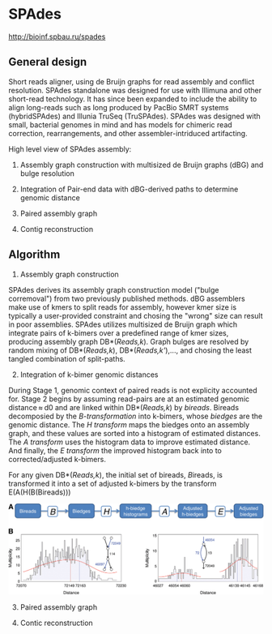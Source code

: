 # SPAdes 

http://bioinf.spbau.ru/spades 

## General design 

Short reads aligner, using de Bruijn graphs for read assembly and 
conflict resolution. SPAdes standalone was designed for use with 
Illimuna and other short-read technology. It has since been expanded to 
include the ability to align long-reads such as long produced by PacBio 
SMRT systems (hybridSPAdes) and Illunia TruSeq (TruSPAdes). SPAdes was 
designed with small, bacterial genomes in mind and has models for 
chimeric read correction, rearrangements, and other assembler-intriduced 
artifacting. 

High level view of SPAdes assembly: 

1. Assembly graph construction with multisized de Bruijn graphs (dBG) 
and bulge resolution 

2. Integration of Pair-end data with dBG-derived paths to determine 
genomic distance 

3. Paired assembly graph 

4. Contig reconstruction 

## Algorithm 

1.  Assembly graph construction

SPAdes derives its assembly graph construction model ("bulge 
corremoval") from two previously published methods. dBG assemblers make 
use of kmers to split reads for assembly, however kmer size is typically 
a user-provided constraint and chosing the "wrong" size can result in 
poor assemblies. SPAdes utilizes multisized de Bruijn graph which 
integrate pairs of k-bimers over a predefined range of kmer sizes, 
producing assembly graph DB\*(*Reads,k*). Graph bulges are resolved by 
random mixing of DB\*(*Reads,k*), DB\*(*Reads,k'*),..., and chosing the 
least tangled combination of split-paths. 

2.  Integration of k-bimer genomic distances

During Stage 1, genomic context of paired reads is not explicity accounted for. Stage 2 begins by assuming read-pairs are at an estimated genomic distance ≈ d0 and are linked within DB\*(*Reads,k*) by *bireads*. Bireads decomposied by the *B-transformation* into k-bimers, whose *biedges* are the genomic distance. The *H transform* maps the biedges onto an assembly graph, and these values are sorted into a histogram of estimated distances. The *A transform* uses the histogram data to improve estimated distance. And finally, the *E transform* the improved histogram back into to corrected/adjusted k-bimers.


For any given DB\*(*Reads,k*), the initial set of bireads, *B*ireads, is transformed it into a set of adjusted k-bimers by the transform E(A(H(B(Bireads)))

![Stage 2](/assets/spades_stage2.jpeg) 

3.  Paired assembly graph

4.  Contic reconstruction

